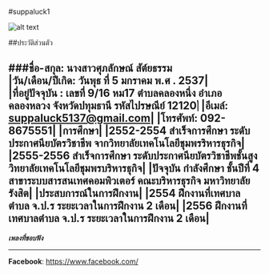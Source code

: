 #suppaluck1
 
![alt text](https://scontent.fbkk10-1.fna.fbcdn.net/v/t1.0-1/p160x160/13921014_1035409926513980_8782954504339520929_n.jpg?oh=67a9d7ce0052c5a92cef17849680db26&oe=583FCCC5)

##ประวัติส่วนตัว

###ชื่อ-สกุล: นางสาวศุภลักษณ์  สัต์ยธรรม  
|**วัน/เดือน/ปีเกิด**: วันพุธ ที่ 5 มกราคม พ.ศ . 2537|        
|**ที่อยู่ปัจจุบัน** : เลขที่ 9/16 หม17 ตำบลคลองหนึ่ง อำเภอคลองหลวง จังหวัดปทุมธานี รหัสไปรษณีย์  12120|่
|**อีเมล์**: suppaluck5137@gmail.com|
|**โทรศัพท์**: 092-8675551|
|**การศึกษา**|
|**2552-2554 สำเร็จการศึกษา ระดับประกาศนียบัตรวิชาชีพ จากวิทยาลัยเทคโนโลยีชุมพรริหารธุรกิจ**|
|**2555-2556 สำเร็จการศึกษา ระดับประกาศนียบัตรวิชาชีพชั้นสูง วิทยาลัยเทคโนโลยีชุมพรบริหารธุกิจ**|
|**ปัจจุบัน กำลังศึกษา ชั้นปีที่ 4 สาขาระบบสารสนเทศคอมพิวเตอร์ คณะบริหารธุรกิจ มหาวิทยาลัยรังสิต**|
|**ประสบการณ์ในการฝึกงาน**|
|**2554 ฝึกงานที่เทศบาลตำบล จ.ป.ร ระยะเวลาในการฝึกงาน 2 เดือน**|
|**2556 ฝีกงานที่เทศบาลตำบล จ.ป.ร ระยะเวลาในการฝึกงาน 2 เดือน**|
--------------------------------------------------------
***เพลงที่ชอบฟัง***

---
**Facebook**: https://www.facebook.com/


